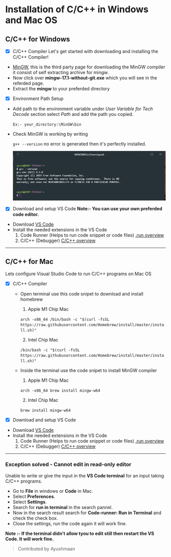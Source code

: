 # Installation of C/C++ in Windows and Mac OS

 
## C/C++ for Windows

- [x] C/C++ Compiler
Let's get started with downloading and installing the C/C++ Compiler! 
- [MinGW](https://nuwen.net/mingw.html), this is the third party page for downloading the MinGW compiler it consist of self extracting archive for mingw.
- Now click over **mingw-17.1-without-git.exe** which you will see in the referded page.
 - Extract the **mingw** to your preferded directory
  - [x] Environment Path Setup
 -  Add path to the environment variable under 
 *User Variable for Tech Decode* section select *Path* and add the path you copied.
		
    `Ex:- your_directory:\MinGW\bin`

- Check MinGW is working by writing
		
    `g++ --version` no error is generated then it's perfectly installed.
	
  ![](image.jpg)
  
- [x] Download and setup VS Code
**Note:- You can use your own preferded code editor.**
 - Download [VS Code](https://code.visualstudio.com/)
- Install the needed extensions in the VS Code
	1. Code Runner (Helps to run code snippet or code files)
[.run overview](https://github.com/formulahendry/vscode-code-runner)
	2. C/C++ (Debugger)
[C/C++ overview](https://code.visualstudio.com/docs/languages/cpp)
---
## C/C++ for Mac

Lets configure Visual Studio Code to run C/C++ programs on Mac OS
- [x] C/C++ Compiler
	- Open terminal use this code snipet to download and install homebrew
			
      1. Apple M1 Chip Mac
			
      `arch -x86_64 /bin/bash -c "$(curl -fsSL https://raw.githubusercontent.com/Homebrew/install/master/install.sh)"`
			
      2. Intel Chip Mac
			
      `/bin/bash -c "$(curl -fsSL https://raw.githubusercontent.com/Homebrew/install/master/install.sh)"`
	- Inside the terminal use the code snipet to install MinGW compiler 
			
      1. Apple M1 Chip Mac
			
      `arch -x86_64 brew install mingw-w64`
			
      2. Intel Chip Mac
			
      `brew install mingw-w64`

- [x] Download and setup VS Code
 - Download [VS Code](https://code.visualstudio.com/)
- Install the needed extensions in the VS Code
	1. Code Runner (Helps to run code snippet or code files)
[.run overview](https://github.com/formulahendry/vscode-code-runner)
	2. C/C++ (Debugger)
[C/C++ overview](https://code.visualstudio.com/docs/languages/cpp)

---
### Exception solved - Cannot edit in read-only editor

Unable to write or give the input in the **VS Code terminal** for an input taking C/C++ programs.

-  Go to **File** in windows or **Code** in Mac.
-  Select **Preferences**.
-  Select **Settings**.
-  Search for **run in terminal** in the search pannel.
-  Now in the search result search for **Code-runner: Run in Terminal** and check the check box.
-  Close the settings, run the code again it will work fine.

**Note :- If the terminal didn't allow tyou to edit still then restart the VS Code. It will work fine.**   

> Contributed by Ayushmaan